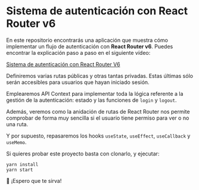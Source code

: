 # Sistema de autenticación con React Router v6

En este repositorio encontrarás una aplicación que muestra cómo implementar un flujo de autenticación con **React Router v6**. Puedes encontrar la explicación paso a paso en el siguiente vídeo:

[Sistema de autenticación con React Router V6](https://www.youtube.com/watch?v=ZXiJdEWVcqY)

Definiremos varias rutas públicas y otras tantas privadas. Estas últimas sólo serán accesibles para usuarios que hayan iniciado sesión.

Emplearemos API Context para implementar toda la lógica referente a la gestión de la autenticación: estado y las funciones de `login` y `logout`.

Además, veremos como la anidación de rutas de React Router nos permite comprobar de forma muy sencilla si el usuario tiene permiso para ver o no una ruta.

Y por supuesto, repasaremos los hooks `useState`, `useEffect`, `useCallback` y `useMemo`.

Si quieres probar este proyecto basta con clonarlo, y ejecutar:

```
yarn install
yarn start
```

💛 ¡Espero que te sirva!
